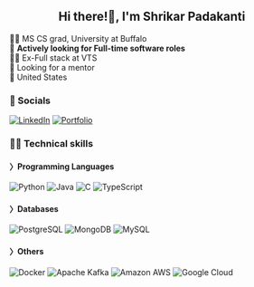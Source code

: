 <h2 align="center">Hi there!👋, I'm Shrikar Padakanti</h2>

<!--
**shrikarpadakanti/shrikarpadakanti** is a ✨ _special_ ✨ repository because its `README.md` (this file) appears on your GitHub profile.

Here are some ideas to get you started:

- 🔭 I’m currently working on ...
- 🌱 I’m currently learning ...
- 👯 I’m looking to collaborate on ...
- 🤔 I’m looking for help with ...
- 💬 Ask me about ...
- 📫 How to reach me: ...
- 😄 Pronouns: ...
- ⚡ Fun fact: ...
-->
👩‍🎓 MS CS grad, University at Buffalo </br>
🌱 **Actively looking for Full-time software roles** </br>
👩‍💻 Ex-Full stack at VTS </br>
🤔 Looking for a mentor </br>
📍 United States </br>

### 💌 Socials

[![LinkedIn](https://img.shields.io/badge/LinkedIn-0077B5?style=for-the-badge&logo=linkedin&logoColor=white)](https://www.linkedin.com/in/shrikarpadakanti/)
[![Portfolio](https://img.shields.io/badge/Portfolio-255E63?style=for-the-badge&logo=About.me&logoColor=white)](https://shrikarpadakanti.wixsite.com/portfolio)

### 👩‍💻 Technical skills

#### 〉Programming Languages
<p>
  <img alt="Python" src="https://img.shields.io/badge/Python-14354C?style=for-the-badge&logo=python&logoColor=white" />
  <img alt="Java" src="https://img.shields.io/badge/java-%23ED8B00.svg?style=for-the-badge&logo=java&logoColor=white"/>
  <img alt="C" src="https://img.shields.io/badge/C%2B%2B-00599C?style=for-the-badge&logo=c%2B%2B&logoColor=white"/>
  <img alt="TypeScript" src="https://img.shields.io/badge/typescript-%23007ACC.svg?style=for-the-badge&logo=typescript&logoColor=white"/>
</p>

#### 〉Databases
<p>
<img alt="PostgreSQL" src ="https://img.shields.io/badge/PostgreSQL-316192?style=for-the-badge&logo=postgresql&logoColor=white"/>
<img alt="MongoDB" src ="https://img.shields.io/badge/MongoDB-%234ea94b.svg?style=for-the-badge&logo=mongodb&logoColor=white"/>
<img alt="MySQL" src="https://img.shields.io/badge/mysql-%2300f.svg?style=for-the-badge&logo=mysql&logoColor=white"/>
</p>

#### 〉Others

<p>
<img alt="Docker" src="https://img.shields.io/badge/docker-%230db7ed.svg?style=for-the-badge&logo=docker&logoColor=white"/>
<img alt="Apache Kafka" src="https://img.shields.io/badge/Apache_Kafka-231F20?style=for-the-badge&logo=apache-kafka&logoColor=white"/>
<img alt="Amazon AWS" src="https://img.shields.io/badge/Amazon_AWS-FF9900?style=for-the-badge&logo=amazonaws&logoColor=white"/>
<img alt="Google Cloud" src="https://img.shields.io/badge/Google_Cloud-4285F4?style=for-the-badge&logo=google-cloud&logoColor=white"/>
</p>
